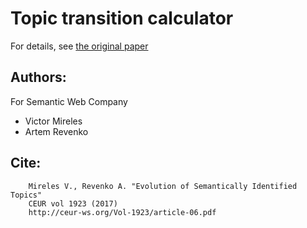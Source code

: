 # Topic transition calculator
For details, see [the original paper](http://ceur-ws.org/Vol-1923/article-06.pdf)
## Authors: 
For Semantic Web Company
* Victor Mireles  
* Artem Revenko 
## Cite:
        Mireles V., Revenko A. "Evolution of Semantically Identified Topics"
        CEUR vol 1923 (2017)
        http://ceur-ws.org/Vol-1923/article-06.pdf

